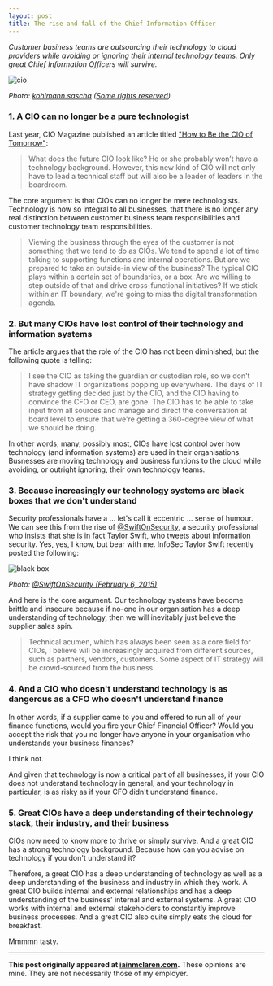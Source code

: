 ```yaml
---
layout: post
title: The rise and fall of the Chief Information Officer
---
```


*Customer business teams are outsourcing their technology to cloud providers while avoiding or ignoring their internal technology teams. Only great Chief Information Officers will survive.*
 
![cio](http://iainmclaren.com/public/images/2015-02-11-cio.jpg)

*Photo: [kohlmann.sascha](https://www.flickr.com/photos/skohlmann/) ([Some rights reserved](https://creativecommons.org/licenses/by/2.0/))*

### 1. A CIO can no longer be a pure technologist

Last year, CIO Magazine published an article titled ["How to Be the CIO of Tomorrow"](http://www.cio.com/article/2849270/cio-role/how-to-be-the-cio-of-tomorrow.html):

> What does the future CIO look like? He or she probably won’t have a technology background. However, this new kind of CIO will not only have to lead a technical staff but will also be a leader of leaders in the boardroom.

The core argument is that CIOs can no longer be mere technologists.  Technology is now so integral to all businesses, that there is no longer any real distinction between customer business team responsibilities and customer technology team responsibilities.

> Viewing the business through the eyes of the customer is not something that we tend to do as CIOs. We tend to spend a lot of time talking to supporting functions and internal operations. But are we prepared to take an outside-in view of the business? The typical CIO plays within a certain set of boundaries, or a box. Are we willing to step outside of that and drive cross-functional initiatives? If we stick within an IT boundary, we're going to miss the digital transformation agenda.

### 2. But many CIOs have lost control of their technology and information systems 

The article argues that the role of the CIO has not been diminished, but the following quote is telling:

> I see the CIO as taking the guardian or custodian role, so we don't have shadow IT organizations popping up everywhere. The days of IT strategy getting decided just by the CIO, and the CIO having to convince the CFO or CEO, are gone. The CIO has to be able to take input from all sources and manage and direct the conversation at board level to ensure that we're getting a 360-degree view of what we should be doing.
 
In other words, many, possibly most, CIOs have lost control over how technology (and information systems) are used in their organisations.  Busnesses are moving technology and business funtions to the cloud while avoiding, or outright ignoring, their own technology teams.

### 3. Because increasingly our technology systems are black boxes that we don't understand

Security professionals have a ... let's call it eccentric ... sense of humour.  We can see this from the rise of [@SwiftOnSecurity](https://twitter.com/SwiftOnSecurity), a security professional who insists that she is in fact Taylor Swift, who tweets about information security.  Yes, yes, I know, but bear with me.  InfoSec Taylor Swift recently posted the following: 

![black box](http://iainmclaren.com/public/images/2015-02-11-blackbox.jpg)

*Photo: [@SwiftOnSecurity (February 6, 2015)](https://twitter.com/SwiftOnSecurity/status/563710484831301632)*

And here is the core argument.  Our technology systems have become brittle and insecure because if no-one in our organisation has a deep understanding of technology, then we will inevitably just believe the supplier sales spin.

> Technical acumen, which has always been seen as a core field for CIOs, I believe will be increasingly acquired from different sources, such as partners, vendors, customers. Some aspect of IT strategy will be crowd-sourced from the business

### 4. And a CIO who doesn't understand technology is as dangerous as a CFO who doesn't understand finance

In other words, if a supplier came to you and offered to run all of your finance functions, would you fire your Chief Financial Officer?  Would you accept the risk that you no longer have anyone in your organisation who understands your business finances?

I think not.  

And given that technology is now a critical part of all businesses, if your CIO does not understand technology in general, and your technology in particular, is as risky as if your CFO didn't understand finance.

### 5. Great CIOs have a deep understanding of their technology stack, their industry, and their business

CIOs now need to know more to thrive or simply survive.  And a great CIO has a strong technology background.  Because how can you advise on technology if you don't understand it?  
  
Therefore, a great CIO has a deep understanding of technology as well as a deep understanding of the business and industry in which they work.  A great CIO builds internal and external relationships and has a deep understanding of the business' internal and external systems.  A great CIO works with internal and external stakeholders to constantly improve business processes.  And a great CIO also quite simply eats the cloud for breakfast.

Mmmmn tasty.

---

**This post originally appeared at [iainmclaren.com](http://iainmclaren.com).**  These opinions are mine.  They are not necessarily those of my employer.
